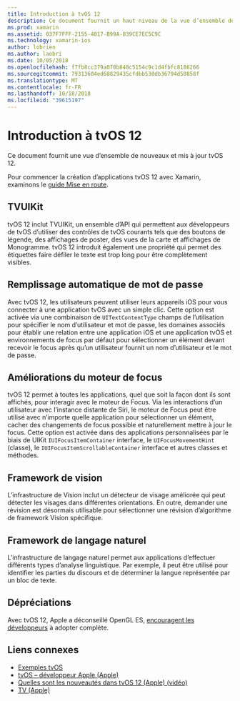 ```yaml
---
title: Introduction à tvOS 12
description: Ce document fournit un haut niveau de la vue d’ensemble des fonctionnalités nouvelles et mises à jour de tvOS 12 pour la préversion de quels Xamarin fournit actuellement des liaisons c#.
ms.prod: xamarin
ms.assetid: 037F7FFF-2155-4017-B99A-839CE7EC5C9C
ms.technology: xamarin-ios
author: lobrien
ms.author: laobri
ms.date: 10/05/2018
ms.openlocfilehash: f7fb8cc379a070b848c5154c9c1d4fbfc8186266
ms.sourcegitcommit: 79313604ed68829435cfdbb530db36794d50858f
ms.translationtype: MT
ms.contentlocale: fr-FR
ms.lasthandoff: 10/18/2018
ms.locfileid: "39615197"
---
```

# <a name="introduction-to-tvos-12"></a>Introduction à tvOS 12

Ce document fournit une vue d’ensemble de nouveaux et mis à jour tvOS 12.

Pour commencer la création d’applications tvOS 12 avec Xamarin, examinons le [guide Mise en route](~/ios/platform/introduction-to-ios12/get-started.md).

## <a name="tvuikit"></a>TVUIKit

tvOS 12 inclut TVUIKit, un ensemble d’API qui permettent aux développeurs de tvOS d’utiliser des contrôles de tvOS courants tels que des boutons de légende, des affichages de poster, des vues de la carte et affichages de Monogramme. tvOS 12 introduit également une propriété qui permet des étiquettes faire défiler le texte est trop long pour être complètement visibles.

## <a name="password-autofill"></a>Remplissage automatique de mot de passe

Avec tvOS 12, les utilisateurs peuvent utiliser leurs appareils iOS pour vous connecter à une application tvOS avec un simple clic. Cette option est activée via une combinaison de `UITextContentType` champs de l’utilisation pour spécifier le nom d’utilisateur et mot de passe, les domaines associés pour établir une relation entre une application iOS et une application tvOS et environnements de focus par défaut pour sélectionner un élément devant recevoir le focus après qu’un utilisateur fournit un nom d’utilisateur et le mot de passe.

## <a name="focus-engine-enhancements"></a>Améliorations du moteur de focus

tvOS 12 permet à toutes les applications, quel que soit la façon dont ils sont affichés, pour interagir avec le moteur de Focus. Via les interactions d’un utilisateur avec l’instance distante de Siri, le moteur de Focus peut être utilisé avec n’importe quelle application pour sélectionner un élément, cacher des changements de focus possible et naturellement mettre à jour le focus. Cette option est activée dans des applications personnalisées par le biais de UIKit `IUIFocusItemContainer` interface, le `UIFocusMovementHint` (classe), le `IUIFocusItemScrollableContainer` interface et autres classes et méthodes.

## <a name="vision-framework"></a>Framework de vision

L’infrastructure de Vision inclut un détecteur de visage améliorée qui peut détecter les visages dans différentes orientations. En outre, demander une révision est désormais utilisable pour sélectionner une révision d’algorithme de framework Vision spécifique.

## <a name="natural-language-framework"></a>Framework de langage naturel

L’infrastructure de langage naturel permet aux applications d’effectuer différents types d’analyse linguistique. Par exemple, il peut être utilisé pour identifier les parties du discours et de déterminer la langue représentée par un bloc de texte.

## <a name="deprecations"></a>Dépréciations

Avec tvOS 12, Apple a déconseillé OpenGL ES, [encouragent les développeurs](https://developer.apple.com/tvos/whats-new/) à adopter complète.

## <a name="related-links"></a>Liens connexes

- [Exemples tvOS](https://developer.xamarin.com/samples/tvos/all/)
- [tvOS – développeur Apple (Apple)](https://developer.apple.com/tvos/)
- [Quelles sont les nouveautés dans tvOS 12 (Apple) (vidéo)](https://developer.apple.com/videos/play/wwdc2018/208/)
- [TV (Apple)](https://www.apple.com/tv/)